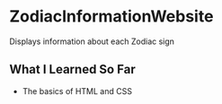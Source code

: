 # ZodiacInformationWebsite
Displays information about each Zodiac sign
## What I Learned So Far
- The basics of HTML and CSS
